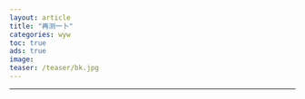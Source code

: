 ```yaml
---
layout: article
title: "再测一卜"
categories: wyw
toc: true
ads: true
image:
teaser: /teaser/bk.jpg
---
```


---

